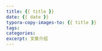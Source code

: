```yaml
---
title: {{ title }}
date: {{ date }}
typora-copy-images-to: {{ title }}
tags:
categories:
excerpt: 文章介绍
---
```

